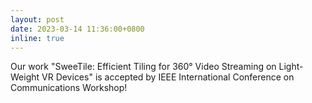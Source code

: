 ```yaml
---
layout: post
date: 2023-03-14 11:36:00+0800
inline: true
---
```


Our work "SweeTile: Efficient Tiling for 360° Video Streaming on Light-Weight VR Devices" is accepted by IEEE International Conference on Communications Workshop!

